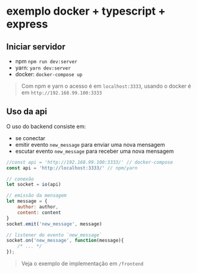 # exemplo docker + typescript + express

## Iniciar servidor

- npm ``npm run dev:server``
- yarn: ``yarn dev:server``
- docker: ``docker-compose up``

> Com npm e yarn o acesso é em `localhost:3333`, usando o docker é em `http://192.168.99.100:3333`

## Uso da api

O uso do backend consiste em:
- se conectar
- emitir evento `new_message` para enviar uma nova mensagem
- escutar evento `new_message` para receber uma nova mensagem

```js
//const api = 'http://192.168.99.100:3333/' // docker-compose
const api = 'http://localhost:3333/' // npm/yarn

// conexão
let socket = io(api)

// emissão da mensagem
let message = {
    author: author,
    content: content
}        
socket.emit('new_message', message)

// listener do evento `new_message`
socket.on('new_message', function(message){
    /* ... */
});
```
> Veja o exemplo de implementação em `/frontend`